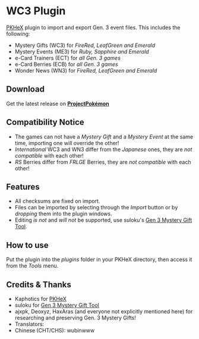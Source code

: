 # WC3 Plugin
[PKHeX](https://projectpokemon.org/home/files/file/1-pkhex/) plugin to import and export Gen. 3 event files.
This includes the following:
- Mystery Gifts (WC3) for *FireRed, LeafGreen and Emerald*
- Mystery Events (ME3) for *Ruby, Sapphire and Emerald*
- e-Card Trainers (ECT) for *all Gen. 3 games*
- e-Card Berries (ECB) for *all Gen. 3 games*
- Wonder News (WN3) for *FireRed, LeafGreen and Emerald*

## Download
Get the latest release on **[ProjectPokémon](https://projectpokemon.org/home/files/file/4161-pkhex-plugin-wc3-plugin/)**

## Compatibility Notice
- The games can not have a *Mystery Gift* and a *Mystery Event* at the same time, importing one will override the other!
- *International* WC3 and WN3 differ from the *Japanese* ones, they are *not compatible* with each other!
- *RS* Berries differ from *FRLGE* Berries, they are *not compatible* with each other!

## Features
- All checksums are fixed on import.
- Files can be imported by selecting through the *Import* button or by *dropping* them into the plugin windows.
- Editing *is not* and *will not* be supported, use suloku's [Gen 3 Mystery Gift Tool](https://projectpokemon.org/home/files/file/645-mystery-gift-tool-gen-3/).

## How to use
Put the plugin into the *plugins* folder in your PKHeX directory, then access it from the *Tools* menu.

## Credits & Thanks
- Kaphotics for [PKHeX](https://github.com/kwsch/PKHeX)
- suloku for [Gen 3 Mystery Gift Tool](https://github.com/suloku/wc-tool)
- ajxpk, Deoxyz, HaxAras (and everyone not explicitly mentioned here) for researching and preserving Gen. 3 Mystery Gifts!
- Translators:
 - Chinese (CHT/CHS): wubinwww